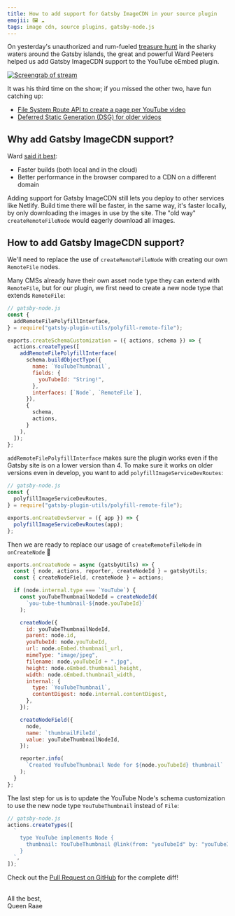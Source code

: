 ```yaml
---
title: How to add support for Gatsby ImageCDN in your source plugin
emojii: 🖼 ☁️
tags: image cdn, source plugins, gatsby-node.js
---
```


On yesterday's unauthorized and rum-fueled [treasure hunt](https://youtu.be/IDW2IfaHGIs) in the sharky waters around the Gatsby islands, the great and powerful Ward Peeters helped us add Gatsby ImageCDN support to the YouTube oEmbed plugin.

[![Screengrab of stream](./youtube-screengrab.jpg)](https://youtu.be/IDW2IfaHGIs)

It was his third time on the show; if you missed the other two, have fun catching up:

- [File System Route API to create a page per YouTube video](https://youtu.be/TX5XPuHhz9o)
- [Deferred Static Generation (DSG) for older videos](https://youtu.be/UsSJ_QNp6uo)

## Why add Gatsby ImageCDN support?

Ward [said it best](https://youtu.be/IDW2IfaHGIs?t=4345):

- Faster builds (both local and in the cloud)
- Better performance in the browser compared to a CDN on a different domain

Adding support for Gatsby ImageCDN still lets you deploy to other services like Netlify. Build time there will be faster, in the same way, it's faster locally, by only downloading the images in use by the site. The "old way" `createRemoteFileNode` would eagerly download all images.

## How to add Gatsby ImageCDN support?

We'll need to replace the use of `createRemoteFileNode` with creating our own `RemoteFile` nodes.

Many CMSs already have their own asset node type they can extend with `RemoteFile`, but for our plugin, we first need to create a new node type that extends `RemoteFile`:

```js
// gatsby-node.js
const {
  addRemoteFilePolyfillInterface,
} = require("gatsby-plugin-utils/polyfill-remote-file");

exports.createSchemaCustomization = ({ actions, schema }) => {
  actions.createTypes([
    addRemoteFilePolyfillInterface(
      schema.buildObjectType({
        name: `YouTubeThumbnail`,
        fields: {
          youTubeId: "String!",
        },
        interfaces: [`Node`, `RemoteFile`],
      }),
      {
        schema,
        actions,
      }
    ),
  ]);
};
```

`addRemoteFilePolyfillInterface` makes sure the plugin works even if the Gatsby site is on a lower version than 4. To make sure it works on older versions even in develop, you want to add `polyfillImageServiceDevRoutes`:

```js
// gatsby-node.js
const {
  polyfillImageServiceDevRoutes,
} = require("gatsby-plugin-utils/polyfill-remote-file");

exports.onCreateDevServer = ({ app }) => {
  polyfillImageServiceDevRoutes(app);
};
```

Then we are ready to replace our usage of `createRemoteFileNode` in `onCreateNode` 🎉

```js
exports.onCreateNode = async (gatsbyUtils) => {
  const { node, actions, reporter, createNodeId } = gatsbyUtils;
  const { createNodeField, createNode } = actions;

  if (node.internal.type === `YouTube`) {
    const youTubeThumbnailNodeId = createNodeId(
      `you-tube-thumbnail-${node.youTubeId}`
    );

    createNode({
      id: youTubeThumbnailNodeId,
      parent: node.id,
      youTubeId: node.youTubeId,
      url: node.oEmbed.thumbnail_url,
      mimeType: "image/jpeg",
      filename: node.youTubeId + ".jpg",
      height: node.oEmbed.thumbnail_height,
      width: node.oEmbed.thumbnail_width,
      internal: {
        type: `YouTubeThumbnail`,
        contentDigest: node.internal.contentDigest,
      },
    });

    createNodeField({
      node,
      name: `thumbnailFileId`,
      value: youTubeThumbnailNodeId,
    });

    reporter.info(
      `Created YouTubeThumbnail Node for ${node.youTubeId} thumbnail`
    );
  }
};
```

The last step for us is to update the YouTube Node's schema customization to use the new node type `YouTubeThumbnail` instead of `File`:

```js
// gatsby-node.js
actions.createTypes([
  `
    type YouTube implements Node {
      thumbnail: YouTubeThumbnail @link(from: "youTubeId" by: "youTubeId")
    }
  `,
]);
```

Check out the [Pull Request on GitHub](https://github.com/queen-raae/gatsby-source-youtube-oembed/pull/7/files) for the complete diff!

&nbsp;  
All the best,  
Queen Raae
